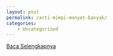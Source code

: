 ```yaml
---
layout: post
permalink: /arti-mimpi-monyet-banyak/
categories:
    - Uncategorized
---
```


[Baca Selengkapnya](/10)
